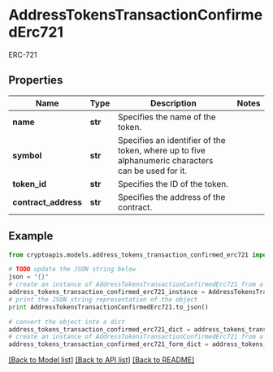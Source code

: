 # AddressTokensTransactionConfirmedErc721

ERC-721

## Properties
Name | Type | Description | Notes
------------ | ------------- | ------------- | -------------
**name** | **str** | Specifies the name of the token. | 
**symbol** | **str** | Specifies an identifier of the token, where up to five alphanumeric characters can be used for it. | 
**token_id** | **str** | Specifies the ID of the token. | 
**contract_address** | **str** | Specifies the address of the contract. | 

## Example

```python
from cryptoapis.models.address_tokens_transaction_confirmed_erc721 import AddressTokensTransactionConfirmedErc721

# TODO update the JSON string below
json = "{}"
# create an instance of AddressTokensTransactionConfirmedErc721 from a JSON string
address_tokens_transaction_confirmed_erc721_instance = AddressTokensTransactionConfirmedErc721.from_json(json)
# print the JSON string representation of the object
print AddressTokensTransactionConfirmedErc721.to_json()

# convert the object into a dict
address_tokens_transaction_confirmed_erc721_dict = address_tokens_transaction_confirmed_erc721_instance.to_dict()
# create an instance of AddressTokensTransactionConfirmedErc721 from a dict
address_tokens_transaction_confirmed_erc721_form_dict = address_tokens_transaction_confirmed_erc721.from_dict(address_tokens_transaction_confirmed_erc721_dict)
```
[[Back to Model list]](../README.md#documentation-for-models) [[Back to API list]](../README.md#documentation-for-api-endpoints) [[Back to README]](../README.md)


